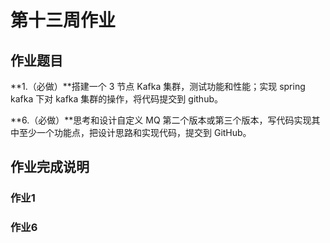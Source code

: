 # 第十三周作业

## 作业题目

**1.（必做）**搭建一个 3 节点 Kafka 集群，测试功能和性能；实现 spring kafka 下对 kafka 集群的操作，将代码提交到 github。

**6.（必做）**思考和设计自定义 MQ 第二个版本或第三个版本，写代码实现其中至少一个功能点，把设计思路和实现代码，提交到 GitHub。

## 作业完成说明

### 作业1



### 作业6

